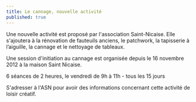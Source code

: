```yaml
---
title: Le cannage, nouvelle activité
published: true
---
```


Une nouvelle activité est proposé par l'association Saint-Nicaise. Elle s'ajoutera à la rénovation de fauteuils anciens, le patchwork, la tapisserie à l’aiguille, la cannage et le nettoyage de tableaux.

Une session d'initiation au cannage est organisée depuis le 16 novembre 2012 à la maison Saint Nicaise.

6 séances de 2 heures, le vendredi de 9h à 11h - tous les 15 jours

S'adresser à l'ASN pour avoir des informations concernant cette activité de loisir créatif.
